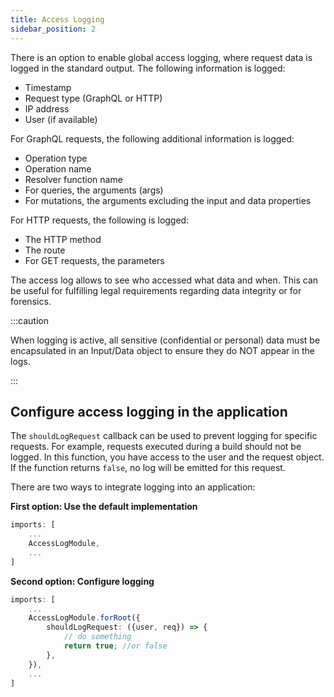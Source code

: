 ```yaml
---
title: Access Logging
sidebar_position: 2
---
```


There is an option to enable global access logging, where request data is logged in the standard output. The following information is logged:

-   Timestamp
-   Request type (GraphQL or HTTP)
-   IP address
-   User (if available)

For GraphQL requests, the following additional information is logged:

-   Operation type
-   Operation name
-   Resolver function name
-   For queries, the arguments (args)
-   For mutations, the arguments excluding the input and data properties

For HTTP requests, the following is logged:

-   The HTTP method
-   The route
-   For GET requests, the parameters

The access log allows to see who accessed what data and when. This can be useful for fulfilling legal requirements regarding data integrity or for forensics.

:::caution

When logging is active, all sensitive (confidential or personal) data must be encapsulated in an Input/Data object to ensure they do NOT appear in the logs.

:::

## Configure access logging in the application

The `shouldLogRequest` callback can be used to prevent logging for specific requests. For example, requests executed during a build should not be logged. In this function, you have access to the user and the request object. If the function returns `false`, no log will be emitted for this request.

There are two ways to integrate logging into an application:

**First option: Use the default implementation**

```ts
imports: [
    ...
    AccessLogModule,
    ...
]
```

**Second option: Configure logging**

```ts
imports: [
    ...
    AccessLogModule.forRoot({
        shouldLogRequest: ({user, req}) => {
            // do something
            return true; //or false
        },
    }),
    ...
]
```
